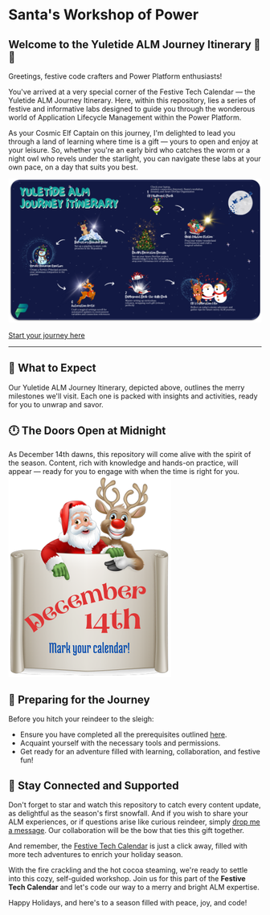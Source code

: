 # Santa's Workshop of Power

## Welcome to the Yuletide ALM Journey Itinerary 🎄🌟
Greetings, festive code crafters and Power Platform enthusiasts!

You've arrived at a very special corner of the Festive Tech Calendar — the Yuletide ALM Journey Itinerary. Here, within this repository, lies a series of festive and informative labs designed to guide you through the wonderous world of Application Lifecycle Management within the Power Platform.

As your Cosmic Elf Captain on this journey, I'm delighted to lead you through a land of learning where time is a gift — yours to open and enjoy at your leisure. So, whether you're an early bird who catches the worm or a night owl who revels under the starlight, you can navigate these labs at your own pace, on a day that suits you best.

![Itinerary](./SantaStorage/SantasWorkshopOfPower-Itinerary.png)

[Start your journey here](./Chapter1%20-%20Intro.md)

---

## 🌟 What to Expect
Our Yuletide ALM Journey Itinerary, depicted above, outlines the merry milestones we'll visit. Each one is packed with insights and activities, ready for you to unwrap and savor.

## 🕛 The Doors Open at Midnight
As December 14th dawns, this repository will come alive with the spirit of the season. Content, rich with knowledge and hands-on practice, will appear — ready for you to engage with when the time is right for you.
![Itinerary](./SantaStorage/MarkYourCalendar.png)

## 📝 Preparing for the Journey
Before you hitch your reindeer to the sleigh:

- Ensure you have completed all the prerequisites outlined [here](./CheckPrerequisites.md).
- Acquaint yourself with the necessary tools and permissions.
- Get ready for an adventure filled with learning, collaboration, and festive fun!

## 🤝 Stay Connected and Supported
Don't forget to star and watch this repository to catch every content update, as delightful as the season's first snowfall. And if you wish to share your ALM experiences, or if questions arise like curious reindeer, simply [drop me a message](https://www.linkedin.com/in/katerinachernevskaya/). Our collaboration will be the bow that ties this gift together.

And remember, the [Festive Tech Calendar](https://festivetechcalendar.com/) is just a click away, filled with more tech adventures to enrich your holiday season.

With the fire crackling and the hot cocoa steaming, we're ready to settle into this cozy, self-guided workshop. Join us for this part of the **Festive Tech Calendar** and let's code our way to a merry and bright ALM expertise.

Happy Holidays, and here's to a season filled with peace, joy, and code!